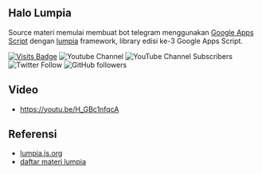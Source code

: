 ## Halo Lumpia

Source materi memulai membuat bot telegram menggunakan [Google Apps Script](https://script.google.com/) dengan [lumpia] framework, library edisi ke-3 Google Apps Script.

[![Visits Badge](https://badges.pufler.dev/visits/banghasan/halo-lumpia)](https://badges.pufler.dev) ![Youtube Channel](https://img.shields.io/badge/bangHasans-red?&style=social&logo=youtube)
![YouTube Channel Subscribers](https://img.shields.io/youtube/channel/subscribers/UCttb2hoQ07DOzsJjeLqtWsA)
![Twitter Follow](https://img.shields.io/twitter/follow/hasanudinhs?style=social)
![GitHub followers](https://img.shields.io/github/followers/banghasan?style=social) 

## Video

- https://youtu.be/H_GBc1nfqcA


## Referensi
- [lumpia.js.org](https://lumpia.js.org)
- [daftar materi lumpia](https://j.mp/gaslumpia)

[lumpia]: https://lumpia.js.org